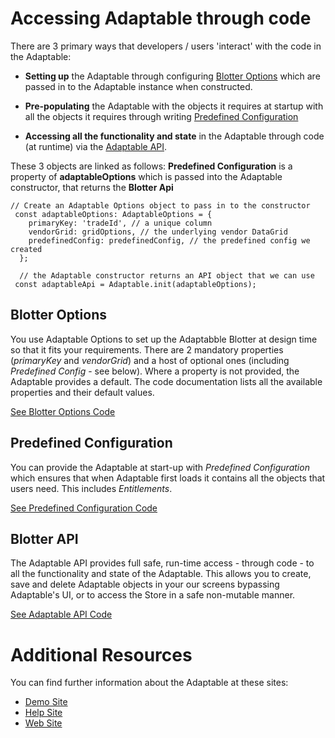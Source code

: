 # Accessing Adaptable through code

There are 3 primary ways that developers / users 'interact' with the code in the Adaptable:

- **Setting up** the Adaptable through configuring [Blotter Options](./interfaces/_adaptableOptions_adaptableOptions_.adaptableOptions.html) which are passed in to the Adaptable instance when constructed.

- **Pre-populating** the Adaptable with the objects it requires at startup with all the objects it requires through writing [Predefined Configuration](./interfaces/_predefinedconfig_predefinedconfig_.predefinedconfig.html)

- **Accessing all the functionality and state** in the Adaptable through code (at runtime) via the [Adaptable API](interfaces/_api_adaptableApi_.adaptableApi.html).

These 3 objects are linked as follows: 
**Predefined Configuration** is a property of **adaptableOptions** which is passed into the Adaptable constructor, that returns the **Blotter Api**

```tsx
// Create an Adaptable Options object to pass in to the constructor
 const adaptableOptions: AdaptableOptions = {
    primaryKey: 'tradeId', // a unique column
    vendorGrid: gridOptions, // the underlying vendor DataGrid
    predefinedConfig: predefinedConfig, // the predefined config we created
  };

  // the Adaptable constructor returns an API object that we can use
 const adaptableApi = Adaptable.init(adaptableOptions);
```

## Blotter Options

You use Adaptable Options to set up the Adaptabble Blotter at design time so that it fits your requirements. There are 2 mandatory properties (_primaryKey_ and _vendorGrid_) and a host of optional ones (including _Predefined Config_ - see below). Where a property is not provided, the Adaptable provides a default. The code documentation lists all the available properties and their default values.

[See Blotter Options Code](./interfaces/_adaptableOptions_adaptableOptions_.adaptableOptions.html)

## Predefined Configuration

You can provide the Adaptable at start-up with _Predefined Configuration_ which ensures that when Adaptable first loads it contains all the objects that users need. This includes *Entitlements*.

[See Predefined Configuration Code](./interfaces/_predefinedconfig_predefinedconfig_.predefinedconfig.html)


## Blotter API

The Adaptable API provides full safe, run-time access - through code - to all the functionality and state of the Adaptable. This allows you to create, save and delete Adaptable objects in your our screens bypassing Adaptable's UI, or to access the Store in a safe non-mutable manner.

[See Adaptable API Code](interfaces/_api_adaptableApi_.adaptableApi.html)


# Additional Resources

You can find further information about the Adaptable at these sites:

- [Demo Site](https://demo.adaptableblotter.com)
- [Help Site](https://adaptabletools.zendesk.com/hc/en-us)
- [Web Site](http://www.adaptabletools.com)
